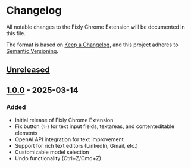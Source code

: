 # Changelog

All notable changes to the Fixly Chrome Extension will be documented in this file.

The format is based on [Keep a Changelog](https://keepachangelog.com/en/1.0.0/),
and this project adheres to [Semantic Versioning](https://semver.org/spec/v2.0.0.html).

## [Unreleased]

## [1.0.0] - 2025-03-14

### Added
- Initial release of Fixly Chrome Extension
- Fix button (✨) for text input fields, textareas, and contenteditable elements
- OpenAI API integration for text improvement
- Support for rich text editors (LinkedIn, Gmail, etc.)
- Customizable model selection
- Undo functionality (Ctrl+Z/Cmd+Z)

[Unreleased]: https://github.com/yourusername/fixly/compare/v1.0.0...HEAD
[1.0.0]: https://github.com/yourusername/fixly/releases/tag/v1.0.0 